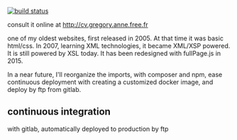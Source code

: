 [![build status](https://gitlab.com/zg2pro/cv.gregory.anne/badges/master/build.svg)](https://gitlab.com/zg2pro/cv.gregory.anne/commits/master)

consult it online at http://cv.gregory.anne.free.fr

one of my oldest websites, first released in 2005. At that time it was basic html/css.
In 2007, learning XML technologies, it became XML/XSP powered. It is still powered by XSL today.
It has been redesigned with fullPage.js in 2015.

In a near future, I'll reorganize the imports, with composer and npm, ease continuous deployment with creating a customized docker image,
and deploy by ftp from gitlab.


## continuous integration

with gitlab, automatically deployed to production by ftp